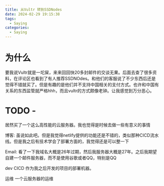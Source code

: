 ```yaml
---
title: 从Vultr 转到SSDNodes
date: 2024-02-29 19:15:38
tags:
  - Saying
categories:
  - Saying
---
```



# 为什么

要我说Vultr就是一坨屎，来来回回快20多封邮件的交谈无果。后面去查了很多资料，在评论区也看到了有人推荐SSDNOdes。和他们的客服说了不少东西后还是觉得不错就买了。但是有趣的是他们并不支持中国相关的支付方式。也许和中国有关系的东西监管就严格hhh，而且vultr的方式颇像老钟。让我感觉到万分恶心。


# TODO -

居然买了一个这么高性能的云服务器。我也觉得是时候去做一些有意义的事情

博客:  虽说如此吧。但是我觉得netlify提供的功能还是不错的，类似那种CICD流水线。但是我之后有技术学会了部署方面的，我觉得还是可以整一下

Email: 看了一下我域名大概是26年过期，然后我服务器大概是27年。之后我期望自建一个邮件服务器，而不是使用谷歌或者QQ，特别是QQ

dev CICD 作为我之后开发的项目的部署机器。

运维 一个云服务器的运维

